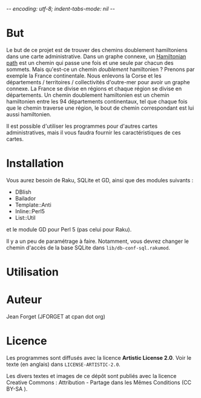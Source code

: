 -*- encoding: utf-8; indent-tabs-mode: nil -*-

But
===

Le but de ce projet est de trouver des chemins doublement hamiltoniens
dans une carte administrative. Dans un graphe connexe, un
[Hamiltonian path](https://mathworld.wolfram.com/HamiltonianPath.html)
est un chemin qui passe une fois  et une seule par chacun des sommets.
Mais  qu'est-ce  un  chemin  _doublement_ hamiltonien  ?  Prenons  par
exemple  la  France  continentale.  Nous  enlevons  la  Corse  et  les
départements /  territoires / collectivités d'outre-mer  pour avoir un
graphe connexe.  La France se  divise en  régions et chaque  région se
divise en départements. Un chemin doublement hamiltonien est un chemin
hamiltonien  entre les  94 départements  continentaux, tel  que chaque
fois  que   le  chemin  traverse   une  région,  le  bout   de  chemin
correspondant est lui aussi hamiltonien.

Il  est  possible  d'utiliser  les  programmes  pour  d'autres  cartes
administratives, mais  il vous faudra fournir  les caractéristiques de
ces cartes.

Installation
============

Vous aurez besoin de Raku, SQLite et GD, ainsi que des modules suivants :

* DBIish
* Bailador
* Template::Anti
* Inline::Perl5
* List::Util

et le module GD pour Perl 5 (pas celui pour Raku).

Il y a  un peu de paramétrage à faire.  Notamment, vous devrez changer
le chemin  d'accès de  la base SQLite  dans `lib/db-conf-sql.rakumod`.

Utilisation
===========


Auteur
======

Jean Forget (JFORGET at cpan dot org)

Licence
=======

Les programmes sont diffusés avec la licence **Artistic License 2.0**.
Voir le texte (en anglais) dans `LICENSE-ARTISTIC-2.0`.

Les divers textes  et images de ce dépôt sont  publiés avec la licence
Creative Commons : Attribution - Partage dans les Mêmes Conditions (CC
BY-SA ).

